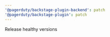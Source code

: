 ```yaml
---
'@pagerduty/backstage-plugin-backend': patch
'@pagerduty/backstage-plugin': patch
---
```


Release healthy versions

